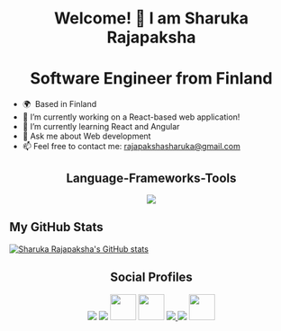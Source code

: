 <h1 align="center"> Welcome! 👋 I am Sharuka Rajapaksha</h1>
<h1 align="center"> Software Engineer from Finland </h1>

- 🌍  Based in Finland
- 🔭 I’m currently working on a React-based web application!
- 🌱 I’m currently learning React and Angular 
- 💬 Ask me about Web development
- 📫 Feel free to contact me: rajapakshasharuka@gmail.com

<h2 align="center"> Language-Frameworks-Tools </h2>

<div align = "center">
<a href="https://skillicons.dev">
<img src="https://skillicons.dev/icons?i=react,nodejs,javascript,java,github,git,mysql,html,css,vscode,figma,androidstudio" >
</a>
</div>

## My GitHub Stats

<a href="https://github.com/Sharuka-Rajapaksha"><img src="https://github-readme-stats.vercel.app/api?username=Sharuka-Rajapaksha&show_icons=true&hide=&count_private=true&title_color=0891b2&text_color=ffffff&icon_color=0891b2&bg_color=1c1917&hide_border=true&show_icons=true" alt="Sharuka Rajapaksha's GitHub stats" /></a>


<h2 align="center"> Social Profiles </h2>

<div align = "center">
<a href="https://skillicons.dev">
<a href="https://www.linkedin.com/in/sharuka-rajapaksha-243bba170/"><img src="https://skillicons.dev/icons?i=linkedin"></a>
<a href="https://stackoverflow.com/users/12695098/sharuka-rajapaksha"><img src="https://skillicons.dev/icons?i=stackoverflow"></a>
<a href="https://hashnode.com/@sharuka" target="_blank" rel="noreferrer"><img src="https://raw.githubusercontent.com/danielcranney/readme-generator/main/public/icons/socials/hashnode.svg" width="46" height="46"/></a> 
<a href="https://www.youtube.com/channel/UCgQSvCgZ4kNeNqNrc8vZYZQ" target="_blank" rel="noreferrer"><img src="https://raw.githubusercontent.com/danielcranney/readme-generator/main/public/icons/socials/youtube.svg" width="46" height="46" /></a>
 <a href="https://www.instagram.com/sunnyovertheocean/"> <img src="https://skillicons.dev/icons?i=instagram"> <img src="https://skillicons.dev/icons?i=discord"></a>
 <a href="https://medium.com/@sharukaa" target="_blank" rel="noreferrer"><img src="https://raw.githubusercontent.com/danielcranney/readme-generator/main/public/icons/socials/medium.svg" width="46" height="46"/></a> 
</div>


